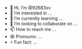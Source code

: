 - 👋 Hi, I’m @92683xv
- 👀 I’m interested in ...
- 🌱 I’m currently learning ...
- 💞️ I’m looking to collaborate on ...
- 📫 How to reach me ...
- 😄 Pronouns: ...
- ⚡ Fun fact: ...

<!---
92683xv/92683xv is a ✨ special ✨ repository because its `README.md` (this file) appears on your GitHub profile.
You can click the Preview link to take a look at your changes.
--->
